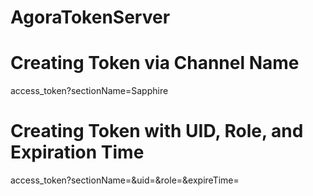 # AgoraTokenServer
# Creating Token via Channel Name 
access_token?sectionName=Sapphire
# Creating Token with UID, Role, and Expiration Time 
access_token?sectionName=&uid=&role=&expireTime=